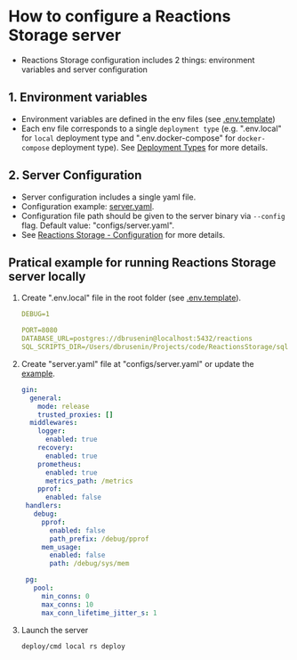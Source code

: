 # How to configure a Reactions Storage server

* Reactions Storage configuration includes 2 things: environment variables and server configuration

## 1. Environment variables

* Environment variables are defined in the env files (see [.env.template](../../../.env.template))
* Each env file corresponds to a single `deployment type` (e.g. ".env.local" for `local` deployment type and ".env.docker-compose" for `docker-compose` deployment type). See [Deployment Types](../sections/deployment.md#deployment-types) for more details.

## 2. Server Configuration

* Server configuration includes a single yaml file.
* Configuration example: [server.yaml](../../../configs/server.yaml).
* Configuration file path should be given to the server binary via `--config` flag. Default value: "configs/server.yaml".
* See [Reactions Storage - Configuration](../sections/reactions_storage.md#configuration) for more details.

## Pratical example for running Reactions Storage server locally

1. Create ".env.local" file in the root folder (see [.env.template](../../../.env.template)).

    ```yaml
    DEBUG=1

    PORT=8080
    DATABASE_URL=postgres://dbrusenin@localhost:5432/reactions
    SQL_SCRIPTS_DIR=/Users/dbrusenin/Projects/code/ReactionsStorage/sql/
    ```

2. Create "server.yaml" file at "configs/server.yaml" or update the [example]((../../../configs/server.yaml)).

   ```yaml
   gin:
     general:
       mode: release
       trusted_proxies: []
     middlewares:
       logger:
         enabled: true
       recovery:
         enabled: true
       prometheus:
         enabled: true
         metrics_path: /metrics
       pprof:
         enabled: false
    handlers:
      debug:
        pprof:
          enabled: false
          path_prefix: /debug/pprof
        mem_usage:
          enabled: false
          path: /debug/sys/mem

    pg:
      pool:
        min_conns: 0
        max_conns: 10
        max_conn_lifetime_jitter_s: 1

   ```

3. Launch the server

   `deploy/cmd local rs deploy`
